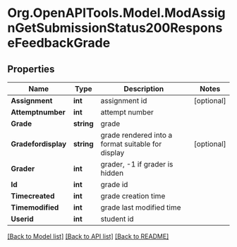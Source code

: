 # Org.OpenAPITools.Model.ModAssignGetSubmissionStatus200ResponseFeedbackGrade

## Properties

Name | Type | Description | Notes
------------ | ------------- | ------------- | -------------
**Assignment** | **int** | assignment id | [optional] 
**Attemptnumber** | **int** | attempt number | 
**Grade** | **string** | grade | 
**Gradefordisplay** | **string** | grade rendered into a format suitable for display | [optional] 
**Grader** | **int** | grader, -1 if grader is hidden | 
**Id** | **int** | grade id | 
**Timecreated** | **int** | grade creation time | 
**Timemodified** | **int** | grade last modified time | 
**Userid** | **int** | student id | 

[[Back to Model list]](../README.md#documentation-for-models) [[Back to API list]](../README.md#documentation-for-api-endpoints) [[Back to README]](../README.md)

